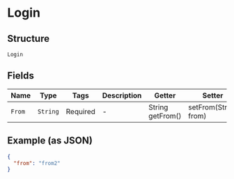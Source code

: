 
# Login

## Structure

`Login`

## Fields

| Name | Type | Tags | Description | Getter | Setter |
|  --- | --- | --- | --- | --- | --- |
| `From` | `String` | Required | - | String getFrom() | setFrom(String from) |

## Example (as JSON)

```json
{
  "from": "from2"
}
```

